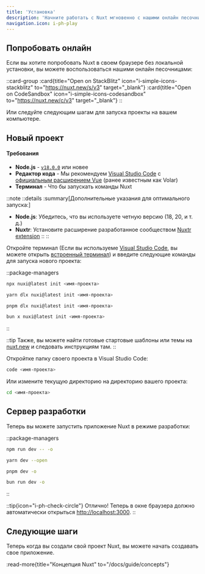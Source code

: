 ```yaml
---
title: 'Установка'
description: 'Начните работать с Nuxt мгновенно с нашими онлайн песочницами или запустите проект локально с помощью терминала.'
navigation.icon: i-ph-play
---
```


## Попробовать онлайн

Если вы хотите попробовать Nuxt в своем браузере без локальной установки, вы можете воспользоваться нашими онлайн песочницами:

::card-group
  :card{title="Open on StackBlitz" icon="i-simple-icons-stackblitz" to="https://nuxt.new/s/v3" target="_blank"}
  :card{title="Open on CodeSandbox" icon="i-simple-icons-codesandbox" to="https://nuxt.new/c/v3" target="_blank"}
::

Или следуйте следующим шагам для запуска проекты на вашем компьютере.

## Новый проект

<!-- TODO: need to fix upstream in nuxt/nuxt.com -->
<!-- markdownlint-disable-next-line MD001 -->
#### Требования

- **Node.js** - [`v18.0.0`](https://nodejs.org/en) или новее
- **Редактор кода** - Мы рекомендуем [Visual Studio Code](https://code.visualstudio.com/) с [официальным расширением Vue](https://marketplace.visualstudio.com/items?itemName=Vue.volar) (ранее известным как Volar)
- **Терминал** - Что бы запускать команды Nuxt

::note
  ::details
  :summary[Дополнительные указания для оптимального запуска:]
  - **Node.js**: Убедитесь, что вы используете четную версию (18, 20, и т. д.)
  - **Nuxtr**: Установите расширение разработанное сообществом [Nuxtr extension](https://marketplace.visualstudio.com/items?itemName=Nuxtr.nuxtr-vscode)
  ::
::

Откройте терминал (Если вы используеме [Visual Studio Code](https://code.visualstudio.com), вы можете открыть [встроенный терминал](https://code.visualstudio.com/docs/editor/integrated-terminal)) и введите следующие команды для запуска нового проекта:

::package-managers

```bash [npm]
npx nuxi@latest init <имя-проекта>
```

```bash [yarn]
yarn dlx nuxi@latest init <имя-проекта>
```

```bash [pnpm]
pnpm dlx nuxi@latest init <имя-проекта>
```

```bash [bun]
bun x nuxi@latest init <имя-проекта>
```

::

::tip
Также, вы можете найти готовые стартовые шаблоны или темы на [nuxt.new](https://nuxt.new) и следовать инструкциям там.
::

Откройтке папку своего проекта в Visual Studio Code:

```bash [Terminal]
code <имя-проекта>
```

Или измените текущую директорию на директорию вашего проекта:

```bash
cd <имя-проекта>
```

## Сервер разработки

Теперь вы можете запустить приложение Nuxt в режиме разработки:

::package-managers

```bash [npm]
npm run dev -- -o
```

```bash [yarn]
yarn dev --open
```

```bash [pnpm]
pnpm dev -o
```

```bash [bun]
bun run dev -o
```
::

::tip{icon="i-ph-check-circle"}
Отлично! Теперь в окне браузера должно автоматически открыться <http://localhost:3000>.
::

## Следующие шаги

Теперь когда вы создали свой проект Nuxt, вы можете начать создавать свое приложение.

:read-more{title="Концепция Nuxt" to="/docs/guide/concepts"}
